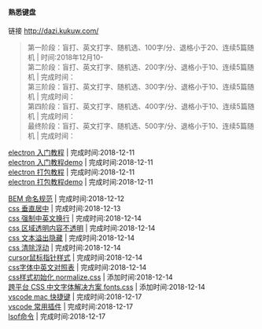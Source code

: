 #### 熟悉键盘
链接 http://dazi.kukuw.com/  
>第一阶段：盲打、英文打字、随机选、100字/分、退格小于20、连续5篇随机 | 时间:2018年12月10-  
>第二阶段：盲打、英文打字、随机选、200字/分、退格小于10、连续5篇随机 | 完成时间：  
>第三阶段：盲打、英文打字、随机选、300字/分、退格小于10、连续5篇随机 | 完成时间：  
>第四阶段：盲打、英文打字、随机选、400字/分、退格小于10、连续5篇随机 | 完成时间：  
>最终阶段：盲打、英文打字、随机选、500字/分、退格小于10、连续5篇随机 | 完成时间：  

[electron 入门教程](https://github.com/13653389794/plain/blob/master/electron/%E5%85%A5%E9%97%A8%E6%95%99%E7%A8%8B/%E5%85%A5%E9%97%A8%E6%95%99%E7%A8%8B.md) | 完成时间:2018-12-11      
[electron 入门教程demo](https://github.com/13653389794/plain/tree/master/electron/demo/demo01) | 完成时间:2018-12-11      
[electron 打包教程](https://github.com/13653389794/plain/blob/master/electron/electron%E6%89%93%E5%8C%85/electron%E6%89%93%E5%8C%85.md) | 完成时间:2018-12-11      
[electron 打包教程demo](https://github.com/13653389794/plain/tree/master/electron/demo/demo02) | 完成时间:2018-12-11  

[BEM 命名规范](https://github.com/13653389794/plain/blob/master/css/BEM.md) | 完成时间:2018-12-12   
[css 垂直居中](https://github.com/13653389794/plain/blob/master/css/%E5%9E%82%E7%9B%B4%E5%B1%85%E4%B8%AD.md) | 完成时间:2018-12-13    
[css 强制中英文换行](https://github.com/13653389794/plain/blob/master/css/%E5%BC%BA%E5%88%B6%E4%B8%AD%E8%8B%B1%E6%96%87%E6%8D%A2%E8%A1%8C.md) | 完成时间:2018-12-14   
[css 区域透明内容不透明](https://github.com/13653389794/plain/blob/master/css/%E5%8C%BA%E5%9F%9F%E9%80%8F%E6%98%8E%E5%86%85%E5%AE%B9%E4%B8%8D%E9%80%8F%E6%98%8E.md) | 完成时间:2018-12-14   
[css 文本溢出隐藏](https://github.com/13653389794/plain/blob/master/css/%E6%96%87%E6%9C%AC%E6%BA%A2%E5%87%BA%E9%9A%90%E8%97%8F.md) | 完成时间:2018-12-14   
[css 清除浮动](https://github.com/13653389794/plain/blob/master/css/%E6%B8%85%E9%99%A4%E6%B5%AE%E5%8A%A8.md) | 完成时间:2018-12-14   
[cursor鼠标指针样式](https://github.com/13653389794/plain/blob/master/css/cursor%E6%8C%87%E9%92%88.md) | 完成时间:2018-12-14   
[css字体中英文对照表](https://github.com/13653389794/plain/blob/master/css/%E5%AD%97%E4%BD%93%E4%B8%AD%E8%8B%B1%E6%96%87%E5%AF%B9%E7%85%A7%E8%A1%A8.md) | 完成时间:2018-12-14   
[css样式初始化 normalize.css](https://github.com/necolas/normalize.css)  | 添加时间:2018-12-14   
[跨平台 CSS 中文字体解决方案 fonts.css](https://github.com/zenozeng/fonts.css)  | 添加时间:2018-12-14    
[vscode mac 快捷键](https://github.com/13653389794/plain/blob/master/vscode/mac%E5%BF%AB%E6%8D%B7%E9%94%AE.md)  | 完成时间:2018-12-17   
[vscode 常用插件](https://github.com/13653389794/plain/blob/master/vscode/%E5%B8%B8%E7%94%A8%E6%8F%92%E4%BB%B6.md)  | 完成时间:2018-12-17   
[lsof命令](https://github.com/13653389794/plain/blob/master/lsof/lsof.md)  | 完成时间:2018-12-17   





